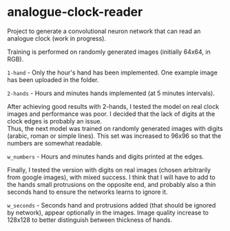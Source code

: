 # analogue-clock-reader

Project to generate a convolutional neuron network that can read an analogue clock (work in progress).  


Training is performed on randomly generated images (initially 64x64, in RGB).  

`1-hand` - Only the hour's hand has been implemented. One example image has been uploaded in the folder.  

`2-hands` - Hours and minutes hands implemented (at 5 minutes intervals).  

After achieving good results with 2-hands, I tested the model on real clock images and performance was poor. I decided that the lack of digits at the clock edges is probably an issue.  
Thus, the next model was trained on randomly generated images with digits (arabic, roman or simple lines). This set was increased to 96x96 so that the numbers are somewhat readable.

`w_numbers` - Hours and minutes hands and digits printed at the edges.

Finally, I tested the version with digits on real images (chosen arbitrarily from google images), with mixed success. I think that I will have to add to the hands small protrusions on the opposite end, and probably also a thin seconds hand to ensure the networks learns to ignore it.

`w_seconds` - Seconds hand and protrusions added (that should be ignored by network), appear optionally in the images. Image quality increase to 128x128 to better distinguish between thickness of hands.
